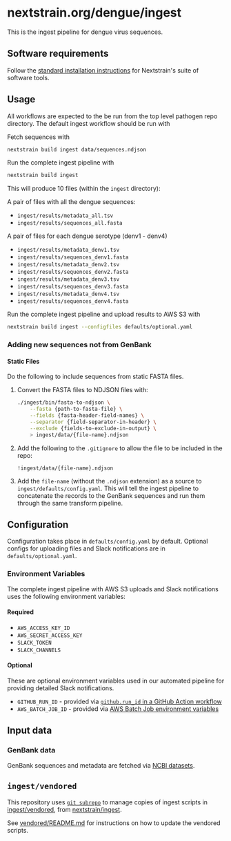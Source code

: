 # nextstrain.org/dengue/ingest

This is the ingest pipeline for dengue virus sequences.

## Software requirements

Follow the [standard installation instructions](https://docs.nextstrain.org/en/latest/install.html) for Nextstrain's suite of software tools.

## Usage

All workflows are expected to the be run from the top level pathogen repo directory.
The default ingest workflow should be run with

Fetch sequences with

```sh
nextstrain build ingest data/sequences.ndjson
```

Run the complete ingest pipeline with

```sh
nextstrain build ingest
```

This will produce 10 files (within the `ingest` directory):

A pair of files with all the dengue sequences:

- `ingest/results/metadata_all.tsv`
- `ingest/results/sequences_all.fasta`

A pair of files for each dengue serotype (denv1 - denv4)

- `ingest/results/metadata_denv1.tsv`
- `ingest/results/sequences_denv1.fasta`
- `ingest/results/metadata_denv2.tsv`
- `ingest/results/sequences_denv2.fasta`
- `ingest/results/metadata_denv3.tsv`
- `ingest/results/sequences_denv3.fasta`
- `ingest/results/metadata_denv4.tsv`
- `ingest/results/sequences_denv4.fasta`

Run the complete ingest pipeline and upload results to AWS S3 with

```sh
nextstrain build ingest --configfiles defaults/optional.yaml
```

### Adding new sequences not from GenBank

#### Static Files

Do the following to include sequences from static FASTA files.

1. Convert the FASTA files to NDJSON files with:

    ```sh
    ./ingest/bin/fasta-to-ndjson \
        --fasta {path-to-fasta-file} \
        --fields {fasta-header-field-names} \
        --separator {field-separator-in-header} \
        --exclude {fields-to-exclude-in-output} \
        > ingest/data/{file-name}.ndjson
    ```

2. Add the following to the `.gitignore` to allow the file to be included in the repo:

    ```gitignore
    !ingest/data/{file-name}.ndjson
    ```

3. Add the `file-name` (without the `.ndjson` extension) as a source to `ingest/defaults/config.yaml`. This will tell the ingest pipeline to concatenate the records to the GenBank sequences and run them through the same transform pipeline.

## Configuration

Configuration takes place in `defaults/config.yaml` by default.
Optional configs for uploading files and Slack notifications are in `defaults/optional.yaml`.

### Environment Variables

The complete ingest pipeline with AWS S3 uploads and Slack notifications uses the following environment variables:

#### Required

- `AWS_ACCESS_KEY_ID`
- `AWS_SECRET_ACCESS_KEY`
- `SLACK_TOKEN`
- `SLACK_CHANNELS`

#### Optional

These are optional environment variables used in our automated pipeline for providing detailed Slack notifications.

- `GITHUB_RUN_ID` - provided via [`github.run_id` in a GitHub Action workflow](https://docs.github.com/en/actions/learn-github-actions/contexts#github-context)
- `AWS_BATCH_JOB_ID` - provided via [AWS Batch Job environment variables](https://docs.aws.amazon.com/batch/latest/userguide/job_env_vars.html)

## Input data

### GenBank data

GenBank sequences and metadata are fetched via [NCBI datasets](https://www.ncbi.nlm.nih.gov/datasets/docs/v2/download-and-install/).

## `ingest/vendored`

This repository uses [`git subrepo`](https://github.com/ingydotnet/git-subrepo) to manage copies of ingest scripts in [ingest/vendored](./vendored), from [nextstrain/ingest](https://github.com/nextstrain/ingest).

See [vendored/README.md](vendored/README.md#vendoring) for instructions on how to update
the vendored scripts.
